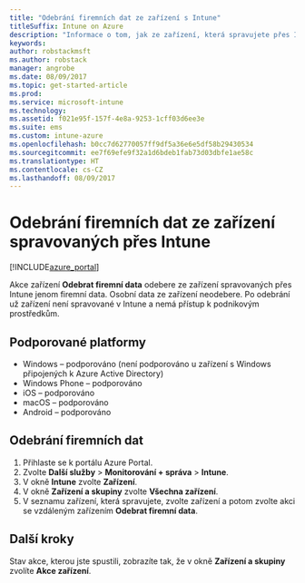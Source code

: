 ```yaml
---
title: "Odebrání firemních dat ze zařízení s Intune"
titleSuffix: Intune on Azure
description: "Informace o tom, jak ze zařízení, která spravujete přes Intune, odebrat jenom firemní data"
keywords: 
author: robstackmsft
ms.author: robstack
manager: angrobe
ms.date: 08/09/2017
ms.topic: get-started-article
ms.prod: 
ms.service: microsoft-intune
ms.technology: 
ms.assetid: f021e95f-157f-4e8a-9253-1cff03d6ee3e
ms.suite: ems
ms.custom: intune-azure
ms.openlocfilehash: b0cc7d62770057ff9df5a36e6e5df58b29430534
ms.sourcegitcommit: ee7f69efe9f32a1d6bdeb1fab73d03dbfe1ae58c
ms.translationtype: HT
ms.contentlocale: cs-CZ
ms.lasthandoff: 08/09/2017
---
```

# <a name="remove-company-data-from-intune-managed-devices"></a>Odebrání firemních dat ze zařízení spravovaných přes Intune


[!INCLUDE[azure_portal](./includes/azure_portal.md)]

Akce zařízení **Odebrat firemní data** odebere ze zařízení spravovaných přes Intune jenom firemní data. Osobní data ze zařízení neodebere. Po odebrání už zařízení není spravované v Intune a nemá přístup k podnikovým prostředkům.

## <a name="supported-platforms"></a>Podporované platformy

- Windows – podporováno (není podporováno u zařízení s Windows připojených k Azure Active Directory)
- Windows Phone – podporováno
- iOS – podporováno
- macOS – podporováno
- Android – podporováno

## <a name="how-to-remove-company-data"></a>Odebrání firemních dat

1. Přihlaste se k portálu Azure Portal.
2. Zvolte **Další služby** > **Monitorování + správa** > **Intune**.
3. V okně **Intune** zvolte **Zařízení**.
4. V okně **Zařízení a skupiny** zvolte **Všechna zařízení**.
5. V seznamu zařízení, která spravujete, zvolte zařízení a potom zvolte akci se vzdáleným zařízením **Odebrat firemní data**.

## <a name="next-steps"></a>Další kroky

Stav akce, kterou jste spustili, zobrazíte tak, že v okně **Zařízení a skupiny** zvolíte **Akce zařízení**.
